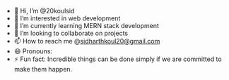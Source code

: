 - 👋 Hi, I’m @20koulsid
- 👀 I’m interested in web development
- 🌱 I’m currently learning MERN stack development
- 💞️ I’m looking to collaborate on projects
- 📫 How to reach me @sidharthkoul20@gmail.com
- 😄 Pronouns: 
- ⚡ Fun fact: Incredible things can be done simply if we are committed to make them happen.

<!---
20koulsid/20koulsid is a ✨ special ✨ repository because its `README.md` (this file) appears on your GitHub profile.
You can click the Preview link to take a look at your changes.
--->
